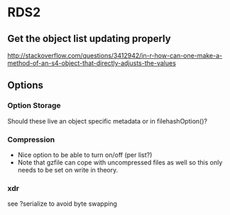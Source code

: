 # RDS2

## Get the object list updating properly

http://stackoverflow.com/questions/3412942/in-r-how-can-one-make-a-method-of-an-s4-object-that-directly-adjusts-the-values

## Options
### Option Storage
Should these live an object specific metadata or in filehashOption()?
### Compression
  * Nice option to be able to turn on/off (per list?)
  * Note that gzfile can cope with uncompressed files as well so this only
    needs to be set on write in theory.

### xdr
see ?serialize
to avoid byte swapping


